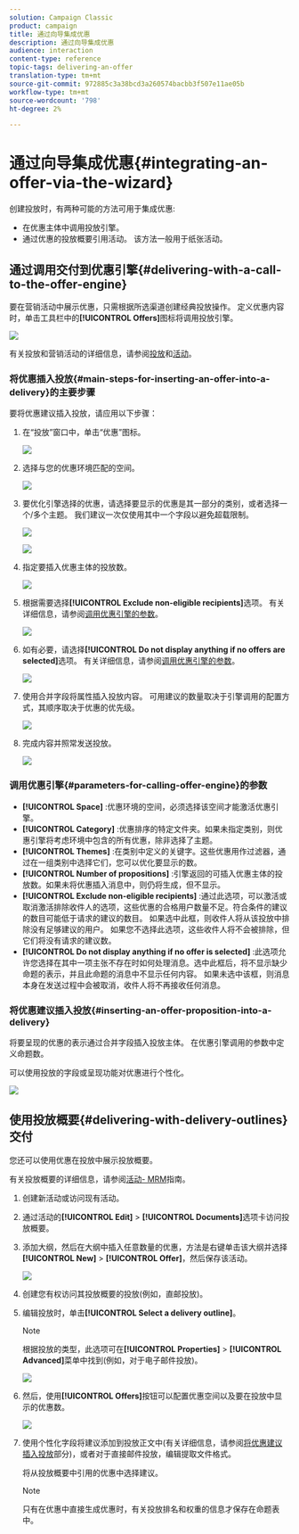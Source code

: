 ```yaml
---
solution: Campaign Classic
product: campaign
title: 通过向导集成优惠
description: 通过向导集成优惠
audience: interaction
content-type: reference
topic-tags: delivering-an-offer
translation-type: tm+mt
source-git-commit: 972885c3a38bcd3a260574bacbb3f507e11ae05b
workflow-type: tm+mt
source-wordcount: '798'
ht-degree: 2%

---
```



# 通过向导集成优惠{#integrating-an-offer-via-the-wizard}

创建投放时，有两种可能的方法可用于集成优惠:

* 在优惠主体中调用投放引擎。
* 通过优惠的投放概要引用活动。 该方法一般用于纸张活动。

## 通过调用交付到优惠引擎{#delivering-with-a-call-to-the-offer-engine}

要在营销活动中展示优惠，只需根据所选渠道创建经典投放操作。 定义优惠内容时，单击工具栏中的&#x200B;**[!UICONTROL Offers]**&#x200B;图标将调用投放引擎。

![](assets/offer_delivery_009.png)

有关投放和营销活动的详细信息，请参阅[投放](../../delivery/using/about-direct-mail-channel.md)和[活动](../../campaign/using/setting-up-marketing-campaigns.md)。

### 将优惠插入投放{#main-steps-for-inserting-an-offer-into-a-delivery}的主要步骤

要将优惠建议插入投放，请应用以下步骤：

1. 在“投放”窗口中，单击“优惠”图标。

   ![](assets/offer_delivery_001.png)

1. 选择与您的优惠环境匹配的空间。

   ![](assets/offer_delivery_002.png)

1. 要优化引擎选择的优惠，请选择要显示的优惠是其一部分的类别，或者选择一个/多个主题。 我们建议一次仅使用其中一个字段以避免超载限制。

   ![](assets/offer_delivery_003.png)

   ![](assets/offer_delivery_004.png)

1. 指定要插入优惠主体的投放数。

   ![](assets/offer_delivery_005.png)

1. 根据需要选择&#x200B;**[!UICONTROL Exclude non-eligible recipients]**&#x200B;选项。 有关详细信息，请参阅[调用优惠引擎的参数](#parameters-for-calling-offer-engine)。

   ![](assets/offer_delivery_006.png)

1. 如有必要，请选择&#x200B;**[!UICONTROL Do not display anything if no offers are selected]**&#x200B;选项。 有关详细信息，请参阅[调用优惠引擎的参数](#parameters-for-calling-offer-engine)。

   ![](assets/offer_delivery_007.png)

1. 使用合并字段将属性插入投放内容。 可用建议的数量取决于引擎调用的配置方式，其顺序取决于优惠的优先级。

   ![](assets/offer_delivery_008.png)

1. 完成内容并照常发送投放。

   ![](assets/offer_delivery_010.png)

### 调用优惠引擎{#parameters-for-calling-offer-engine}的参数

* **[!UICONTROL Space]** :优惠环境的空间，必须选择该空间才能激活优惠引擎。
* **[!UICONTROL Category]** :优惠排序的特定文件夹。如果未指定类别，则优惠引擎将考虑环境中包含的所有优惠，除非选择了主题。
* **[!UICONTROL Themes]** :在类别中定义的关键字。这些优惠用作过滤器，通过在一组类别中选择它们，您可以优化要显示的数。
* **[!UICONTROL Number of propositions]** :引擎返回的可插入优惠主体的投放数。如果未将优惠插入消息中，则仍将生成，但不显示。
* **[!UICONTROL Exclude non-eligible recipients]** :通过此选项，可以激活或取消激活排除收件人的选项，这些优惠的合格用户数量不足。符合条件的建议的数目可能低于请求的建议的数目。 如果选中此框，则收件人将从该投放中排除没有足够建议的用户。 如果您不选择此选项，这些收件人将不会被排除，但它们将没有请求的建议数。
* **[!UICONTROL Do not display anything if no offer is selected]** :此选项允许您选择在其中一项主张不存在时如何处理消息。选中此框后，将不显示缺少命题的表示，并且此命题的消息中不显示任何内容。 如果未选中该框，则消息本身在发送过程中会被取消，收件人将不再接收任何消息。

### 将优惠建议插入投放{#inserting-an-offer-proposition-into-a-delivery}

将要呈现的优惠的表示通过合并字段插入投放主体。 在优惠引擎调用的参数中定义命题数。

可以使用投放的字段或呈现功能对优惠进行个性化。

![](assets/offer_delivery_011.png)

## 使用投放概要{#delivering-with-delivery-outlines}交付

您还可以使用优惠在投放中展示投放概要。

有关投放概要的详细信息，请参阅[活动- MRM](../../campaign/using/marketing-campaign-deliveries.md#associating-and-structuring-resources-linked-via-a-delivery-outline)指南。

1. 创建新活动或访问现有活动。
1. 通过活动的&#x200B;**[!UICONTROL Edit]** > **[!UICONTROL Documents]**&#x200B;选项卡访问投放概要。
1. 添加大纲，然后在大纲中插入任意数量的优惠，方法是右键单击该大纲并选择&#x200B;**[!UICONTROL New]** > **[!UICONTROL Offer]**，然后保存该活动。

   ![](assets/int_compo_offre1.png)

1. 创建您有权访问其投放概要的投放(例如，直邮投放)。
1. 编辑投放时，单击&#x200B;**[!UICONTROL Select a delivery outline]**。

   >[!NOTE]
   >
   >根据投放的类型，此选项可在&#x200B;**[!UICONTROL Properties]** > **[!UICONTROL Advanced]**&#x200B;菜单中找到(例如，对于电子邮件投放)。

   ![](assets/int_compo_offre2.png)

1. 然后，使用&#x200B;**[!UICONTROL Offers]**&#x200B;按钮可以配置优惠空间以及要在投放中显示的优惠数。

   ![](assets/int_compo_offre3.png)

1. 使用个性化字段将建议添加到投放正文中(有关详细信息，请参阅[将优惠建议插入投放](#inserting-an-offer-proposition-into-a-delivery)部分)，或者对于直接邮件投放，编辑提取文件格式。

   将从投放概要中引用的优惠中选择建议。

   >[!NOTE]
   >
   >只有在优惠中直接生成优惠时，有关投放排名和权重的信息才保存在命题表中。

